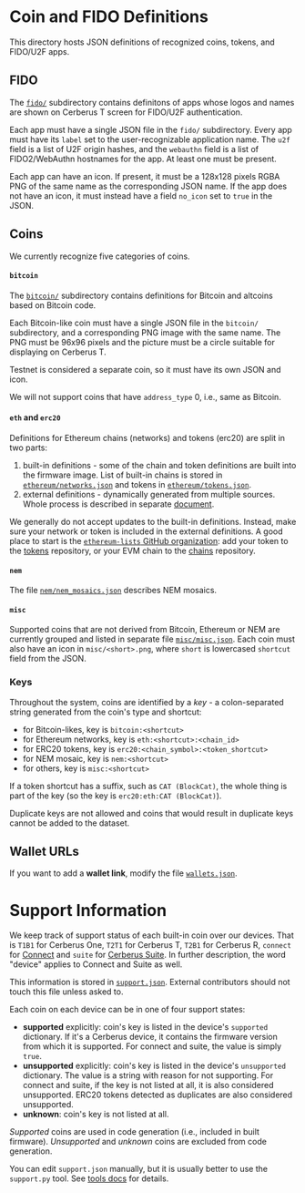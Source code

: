 # Coin and FIDO Definitions

This directory hosts JSON definitions of recognized coins, tokens, and FIDO/U2F apps.

## FIDO

The [`fido/`](fido) subdirectory contains definitons of apps whose logos and
names are shown on Cerberus T screen for FIDO/U2F authentication.

Each app must have a single JSON file in the `fido/` subdirectory. Every app must have
its `label` set to the user-recognizable application name. The `u2f` field is a list of
U2F origin hashes, and the `webauthn` field is a list of FIDO2/WebAuthn hostnames for
the app. At least one must be present.

Each app can have an icon. If present, it must be a 128x128 pixels RGBA PNG of the same
name as the corresponding JSON name. If the app does not have an icon, it must instead
have a field `no_icon` set to `true` in the JSON.

## Coins

We currently recognize five categories of coins.

#### `bitcoin`

The [`bitcoin/`](bitcoin) subdirectory contains definitions for Bitcoin and altcoins
based on Bitcoin code.

Each Bitcoin-like coin must have a single JSON file in the `bitcoin/` subdirectory,
and a corresponding PNG image with the same name. The PNG must be 96x96 pixels and
the picture must be a circle suitable for displaying on Cerberus T.

Testnet is considered a separate coin, so it must have its own JSON and icon.

We will not support coins that have `address_type` 0, i.e., same as Bitcoin.

#### `eth` and `erc20`

Definitions for Ethereum chains (networks) and tokens (erc20) are split in two parts:

1. built-in definitions - some of the chain and token definitions are built into the firmware
   image. List of built-in chains is stored in [`ethereum/networks.json`](ethereum/networks.json)
   and tokens in [`ethereum/tokens.json`](ethereum/tokens.json).
2. external definitions - dynamically generated from multiple sources. Whole process is
   described in separate
   [document](https://docs.trezor.io/trezor-firmware/common/ethereum-definitions.html).

We generally do not accept updates to the built-in definitions. Instead, make sure your
network or token is included in the external definitions. A good place to start is the
[`ethereum-lists` GitHub organization](https://gitub.com/ethereum-lists): add your token
to the [tokens](https://github.com/ethereum-lists/tokens) repository, or your EVM chain to the
[chains](https://github.com/ethereum-lists/chains) repository.

#### `nem`

The file [`nem/nem_mosaics.json`](nem/nem_mosaics.json) describes NEM mosaics.

#### `misc`

Supported coins that are not derived from Bitcoin, Ethereum or NEM are currently grouped
and listed in separate file [`misc/misc.json`](misc/misc.json). Each coin must also have
an icon in `misc/<short>.png`, where `short` is lowercased `shortcut` field from the JSON.

### Keys

Throughout the system, coins are identified by a _key_ - a colon-separated string
generated from the coin's type and shortcut:

* for Bitcoin-likes, key is `bitcoin:<shortcut>`
* for Ethereum networks, key is `eth:<shortcut>:<chain_id>`
* for ERC20 tokens, key is `erc20:<chain_symbol>:<token_shortcut>`
* for NEM mosaic, key is `nem:<shortcut>`
* for others, key is `misc:<shortcut>`

If a token shortcut has a suffix, such as `CAT (BlockCat)`, the whole thing is part
of the key (so the key is `erc20:eth:CAT (BlockCat)`).

Duplicate keys are not allowed and coins that would result in duplicate keys cannot be
added to the dataset.



## Wallet URLs

If you want to add a **wallet link**, modify the file [`wallets.json`](wallets.json).

# Support Information

We keep track of support status of each built-in coin over our devices. That is
`T1B1` for Cerberus One, `T2T1` for Cerberus T, `T2B1` for Cerberus R, `connect` for [Connect](https://github.com/Cerberus-Wallet/connect)
and `suite` for [Cerberus Suite](https://suite.trezor.io/). In further description, the word "device"
applies to Connect and Suite as well.

This information is stored in [`support.json`](support.json).
External contributors should not touch this file unless asked to.

Each coin on each device can be in one of four support states:

* **supported** explicitly: coin's key is listed in the device's `supported`
  dictionary. If it's a Cerberus device, it contains the firmware version from which
  it is supported. For connect and suite, the value is simply `true`.
* **unsupported** explicitly: coin's key is listed in the device's `unsupported`
  dictionary. The value is a string with reason for not supporting.
  For connect and suite, if the key is not listed at all, it is also considered unsupported.
  ERC20 tokens detected as duplicates are also considered unsupported.
* **unknown**: coin's key is not listed at all.

_Supported_ coins are used in code generation (i.e., included in built firmware).
_Unsupported_ and _unknown_ coins are excluded from code generation.

You can edit `support.json` manually, but it is usually better to use the `support.py` tool.
See [tools docs](../tools) for details.

